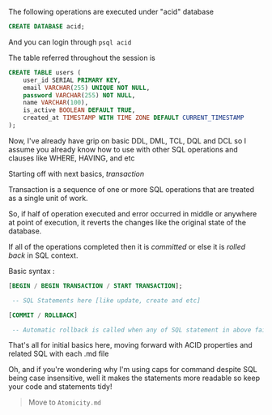 The following operations are executed under "acid" database

```sql
CREATE DATABASE acid;
```

And you can login through `psql acid`

The table referred throughout the session is 

```sql
CREATE TABLE users (
    user_id SERIAL PRIMARY KEY,
    email VARCHAR(255) UNIQUE NOT NULL,
    password VARCHAR(255) NOT NULL, 
    name VARCHAR(100),
    is_active BOOLEAN DEFAULT TRUE,
    created_at TIMESTAMP WITH TIME ZONE DEFAULT CURRENT_TIMESTAMP
);
```

Now, I've already have grip on basic DDL, DML, TCL, DQL and DCL so I assume you already know how to use with other SQL operations and clauses like WHERE, HAVING, and etc

Starting off with next basics, *transaction*

Transaction is a sequence of one or more SQL operations that are treated as a single unit of work.

So, if half of operation executed and error occurred in middle or anywhere at point of execution, it reverts the changes like the original state of the database.

If all of the operations completed then it is *committed* or else it is *rolled back* in SQL context.

Basic syntax : 
```sql	
[BEGIN / BEGIN TRANSACTION / START TRANSACTION];

 -- SQL Statements here [like update, create and etc]

[COMMIT / ROLLBACK] 

 -- Automatic rollback is called when any of SQL statement in above fails. Also Checkpoint can be declared within statements with ability to rollback onto given checkpoint.
```
That's all for initial basics here, moving forward with ACID properties and related SQL with each .md file

Oh, and if you're wondering why I'm using caps for command despite SQL being case insensitive, well it makes the statements more readable so keep your code and statements tidy!

> Move to `Atomicity.md`
